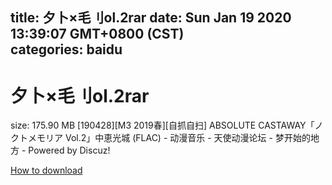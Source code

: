 
title: 夕卜×毛刂ol.2rar
date: Sun Jan 19 2020 13:39:07 GMT+0800 (CST)    
categories: baidu
---

# 夕卜×毛刂ol.2rar
size: 175.90 MB
 [190428][M3 2019春][自抓自扫] ABSOLUTE CASTAWAY「ノクトメモリア Vol.2」中恵光城 (FLAC) - 动漫音乐 - 天使动漫论坛 - 梦开始的地方 - Powered by Discuz!
 

[How to download](https://bpcam.bemobtrk.com/go/2ceec3aa-1ca2-46d6-b9ff-aaa5c184517c?jno=3321)